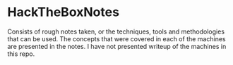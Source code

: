 # HackTheBoxNotes
Consists of rough notes taken, or the techniques, tools and methodologies that can be used. The concepts that were covered in each of the machines are presented in the notes. I have not presented writeup of the machines in this repo. 
